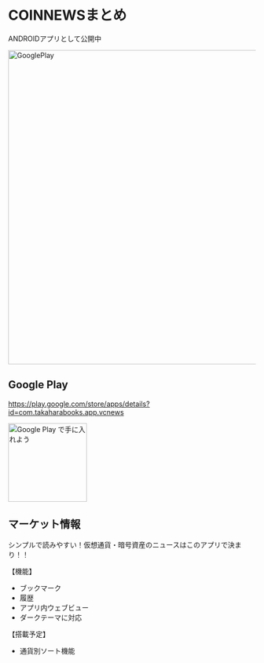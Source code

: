 # COINNEWSまとめ

ANDROIDアプリとして公開中  


<img alt='GooglePlay' src='https://github.com/k0j1/VCNews/blob/master/GooglePlayImage.png' width="640px"/>

## Google Play

https://play.google.com/store/apps/details?id=com.takaharabooks.app.vcnews

<a href='https://play.google.com/store/apps/details?id=com.takaharabooks.app.vcnews&pcampaignid=pcampaignidMKT-Other-global-all-co-prtnr-py-PartBadge-Mar2515-1'><img alt='Google Play で手に入れよう' src='https://play.google.com/intl/ja/badges/static/images/badges/ja_badge_web_generic.png' width="160px"/></a>

  
  
## マーケット情報

シンプルで読みやすい！仮想通貨・暗号資産のニュースはこのアプリで決まり！！

【機能】  
* ブックマーク  
* 履歴  
* アプリ内ウェブビュー  
* ダークテーマに対応  

【搭載予定】  
* 通貨別ソート機能  

